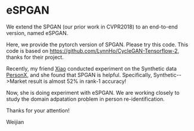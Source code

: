# eSPGAN
We extend the SPGAN (our prior work in CVPR2018) to an end-to-end version, named eSPGAN.

Here, we provide the pytorch version of SPGAN. Please try this code. This code is based on https://github.com/LynnHo/CycleGAN-Tensorflow-2, thanks for their project.

Recently, my friend [Xiao](http://xiaoxiaosun.com/) conducted experiment on the Synthetic data [PersonX](https://github.com/sxzrt/Instructions-of-the-PersonX-dataset), and she found that SPGAN is helpful. Specifically, Synthetic-->Market result is almost 52% in rank-1 accuracy! 

Now, she is doing experiment with eSPGAN. We are working closely to study the domain adpatation problem in person re-identification.

Thanks for your attention!

Weijian
